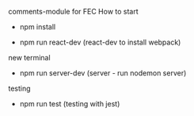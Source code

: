 comments-module for FEC
How to start

- npm install

- npm run react-dev
  (react-dev to install webpack)

new terminal

- npm run server-dev
  (server - run nodemon server)

testing

- npm run test
  (testing with jest)
